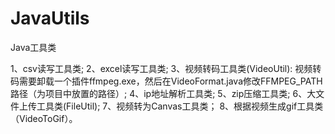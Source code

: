 # JavaUtils
Java工具类

1、csv读写工具类;
2、excel读写工具类;
3、视频转码工具类(VideoUtil):
  视频转码需要卸载一个插件ffmpeg.exe，然后在VideoFormat.java修改FFMPEG_PATH路径（为项目中放置的路径）;
4、ip地址解析工具类;
5、zip压缩工具类;
6、大文件上传工具类(FileUtil);
7、视频转为Canvas工具类；
8、根据视频生成gif工具类（VideoToGif）。
  
